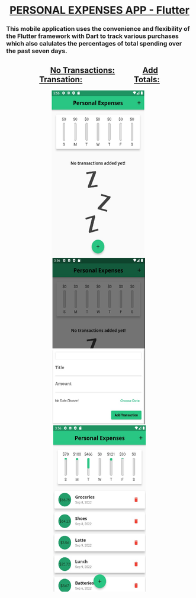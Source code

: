 # <div align="center"> <ins><strong>PERSONAL EXPENSES APP - Flutter</strong></ins> </div>
### This mobile application uses the convenience and flexibility of the Flutter framework with Dart to track various purchases which also calulates the percentages of total spending over the past seven days.

## <div align="center">     <ins>No Transactions:</ins>               <ins>Add Transation:</ins>                            <ins>Totals:</ins></div>
<div align="center"><img src = "https://github.com/BrandonScanlon/Personal_Expenses_App/blob/main/images/Exspenses%201.jpg" width="250" height="450"/>  <img src = "https://github.com/BrandonScanlon/Personal_Expenses_App/blob/main/images/Exspenses%202.jpg" width="250" height="450"/>  <img src ="https://github.com/BrandonScanlon/Personal_Expenses_App/blob/main/images/Exspenses%203.jpg" width="250" height="450"/> </div>

